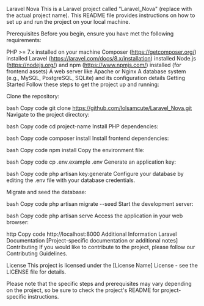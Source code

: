 
Laravel Nova
This is a Laravel project called "Laravel_Nova" (replace with the actual project name). This README file provides instructions on how to set up and run the project on your local machine.

Prerequisites
Before you begin, ensure you have met the following requirements:

PHP >= 7.x installed on your machine
Composer (https://getcomposer.org/) installed
Laravel (https://laravel.com/docs/8.x/installation) installed
Node.js (https://nodejs.org/) and npm (https://www.npmjs.com/) installed (for frontend assets)
A web server like Apache or Nginx
A database system (e.g., MySQL, PostgreSQL, SQLite) and its configuration details
Getting Started
Follow these steps to get the project up and running:

Clone the repository:

bash
Copy code
git clone https://github.com/lolsamcute/Laravel_Nova.git
Navigate to the project directory:

bash
Copy code
cd project-name
Install PHP dependencies:

bash
Copy code
composer install
Install frontend dependencies:

bash
Copy code
npm install
Copy the environment file:

bash
Copy code
cp .env.example .env
Generate an application key:

bash
Copy code
php artisan key:generate
Configure your database by editing the .env file with your database credentials.

Migrate and seed the database:

bash
Copy code
php artisan migrate --seed
Start the development server:

bash
Copy code
php artisan serve
Access the application in your web browser:

http
Copy code
http://localhost:8000
Additional Information
Laravel Documentation
[Project-specific documentation or additional notes]
Contributing
If you would like to contribute to the project, please follow our Contributing Guidelines.

License
This project is licensed under the [License Name] License - see the LICENSE file for details.

Please note that the specific steps and prerequisites may vary depending on the project, so be sure to check the project's README for project-specific instructions.
